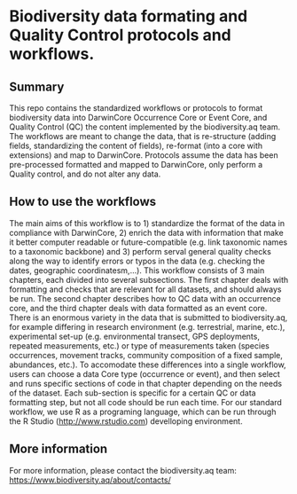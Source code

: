 # Biodiversity data formating and Quality Control protocols and workflows. 

## Summary
This repo contains the standardized workflows or protocols to format biodiversity data into DarwinCore Occurrence Core or Event Core, and Quality Control (QC) the content implemented by the biodiversity.aq team. The workflows are meant to change the data, that is re-structure (adding fields, standardizing the content of fields), re-format (into a core with extensions) and map to DarwinCore. Protocols assume the data has been pre-processed formatted and mapped to DarwinCore, only perform a Quality control, and do not alter any data.

## How to use the workflows
The main aims of this workflow is to 1) standardize the format of the data in compliance with DarwinCore, 2) enrich the data with information that make it better computer readable or future-compatible (e.g. link taxonomic names to a taxonomic backbone) and 3) perform serval general quality checks along the way to identify errors or typos in the data (e.g. checking the dates, geographic coordinatesm,...). This workflow consists of 3 main chapters, each divided into several subsections. The first chapter deals with formatting and checks that are relevant for all datasets, and should always be run. The second chapter describes how to QC data with an occurrence core, and the third chapter deals with data formatted as an event core.
There is an enormous variety in the data that is submitted to biodiversity.aq, for example differing in research environment (e.g. terrestrial, marine, etc.), experimental set-up (e.g. environmental transect, GPS deployments, repeated measurements, etc.) or type of measurements taken (species occurrences, movement tracks, community composition of a fixed sample, abundances, etc.). To accomodate these differences into a single workflow, users can choose a data Core type (occurrence or event), and then select and runs specific sections of code in that chapter depending on the needs of the dataset. Each sub-section is specific for a certain QC or data formatting step, but not all code should be run each time. For our standard workflow, we use R as a programing language, which can be run through the R Studio (http://www.rstudio.com) develloping environment.


## More information
For more information, please contact the biodiversity.aq team:  https://www.biodiversity.aq/about/contacts/

